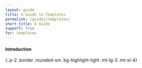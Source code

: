 ```yaml
---
layout: guide
title: A Guide to Templates
permalink: /guides/templates/
short_title: A Guide
support: true
for: templates
---
```


#### Introduction
{:.p-2 .border .rounded-sm .bg-highlight-light .mt-lg-3 .mt-xl-4}